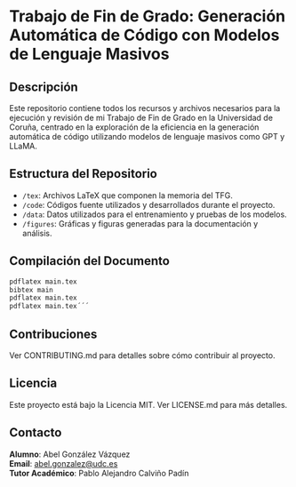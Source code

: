 # Trabajo de Fin de Grado: Generación Automática de Código con Modelos de Lenguaje Masivos

## Descripción
Este repositorio contiene todos los recursos y archivos necesarios para la ejecución y revisión de mi Trabajo de Fin de Grado en la Universidad de Coruña, centrado en la exploración de la eficiencia en la generación automática de código utilizando modelos de lenguaje masivos como GPT y LLaMA.

## Estructura del Repositorio
- `/tex`: Archivos LaTeX que componen la memoria del TFG.
- `/code`: Códigos fuente utilizados y desarrollados durante el proyecto.
- `/data`: Datos utilizados para el entrenamiento y pruebas de los modelos.
- `/figures`: Gráficas y figuras generadas para la documentación y análisis.

## Compilación del Documento
```bash
pdflatex main.tex
bibtex main
pdflatex main.tex
pdflatex main.tex´´´
```

## Contribuciones
Ver CONTRIBUTING.md para detalles sobre cómo contribuir al proyecto.

## Licencia
Este proyecto está bajo la Licencia MIT. 
Ver LICENSE.md para más detalles.

## Contacto
**Alumno**: Abel González Vázquez  
**Email**: [abel.gonzalez@udc.es](mailto:abel.gonzalez@udc.es)  
**Tutor Académico**: Pablo Alejandro Calviño Padín  

